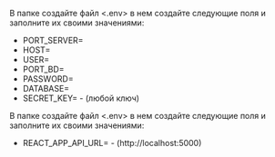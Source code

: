 В папке <server> создайте файл <.env> в нем создайте следующие поля и заполните их своими значениями: 
- PORT_SERVER=
- HOST=
- USER=
- PORT_BD=
- PASSWORD=
- DATABASE=
- SECRET_KEY= - (любой ключ)

В папке <client> создайте файл <.env> в нем создайте следующие поля и заполните их своими значениями: 
- REACT_APP_API_URL= - (http://localhost:5000)